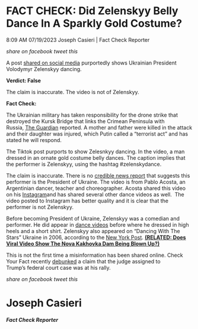 FACT CHECK: Did Zelenskyy Belly Dance In A Sparkly Gold Costume?
================================================================

8:09 AM 07/19/2023 Joseph Casieri | Fact Check Reporter

_share on facebook_ _tweet this_

 

A post [shared on social media](https://www.tiktok.com/@user639293361560/video/7252234068434226475?lang=en) purportedly shows Ukrainian President Volodymyr Zelenskyy dancing.

> 

**Verdict: False**

The claim is inaccurate. The video is not of Zelenskyy.

**Fact Check:**

The Ukrainian military has taken responsibility for the drone strike that destroyed the Kursk Bridge that links the Crimean Peninsula with Russia, [The Guardian](https://www.theguardian.com/world/live/2023/jul/17/russia-ukraine-war-live-crimean-bridge-emergency-traffic-stops-explosion) reported. A mother and father were killed in the attack and their daughter was injured, which Putin called a “terrorist act” and has stated he will respond.

The Tiktok post purports to show Zelesnkyy dancing. In the video, a man dressed in an ornate gold costume belly dances. The caption implies that the performer is Zelenskyy, using the hashtag #zelenskydance.

The claim is inaccurate. There is no [credible news report](https://www.google.com/search?q=zelensky+dancing+in+gold+outfit+fact+check&rlz=1C1ONGR_enUS957US957&oq=zelensky+dancing+in+gold+outfit+fact+check&gs_lcrp=EgZjaHJvbWUyBggAEEUYOTIHCAEQIRirAtIBCDk0OThqMGo0qAIAsAIA&sourceid=chrome&ie=UTF-8#ip=1) that suggests this performer is the President of Ukraine. The video is from Pablo Acosta, an Argentinian dancer, teacher and choreographer. Acosta shared this video on his [Instagram](https://www.instagram.com/p/Cs9QmkrviAr/)and has shared several other dance videos as well.  The video posted to Instagram has better quality and it is clear that the performer is not Zelenskyy.

Before becoming President of Ukraine, Zelenskyy was a comedian and performer. He did appear in [dance videos](https://www.youtube.com/watch?v=so2KTN0F6i8) before where he dressed in high heels and a short shirt. Zelenskyy also appeared on “Dancing With The Stars” Ukraine in 2006, according to the [New York Post](https://nypost.com/2022/03/01/volodymyr-zelenskys-dancing-with-the-stars-ukraine-clip-from-2006-goes-viral/). **[(RELATED: Does Viral Video Show The Nova Kakhovka Dam Being Blown Up?)](https://checkyourfact.com/2023/06/09/fact-check-video-nova-kakhovka-dam/)**

This is not the first time a misinformation has been shared online. Check Your Fact recently [debunked](https://checkyourfact.com/2023/06/14/fact-check-aileen-cannon-trump-rally/) a claim that the judge assigned to Trump’s federal court case was at his rally.

_share on facebook_ _tweet this_

Joseph Casieri
==============

##### Fact Check Reporter